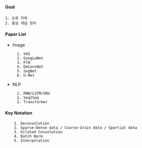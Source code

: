 #### Goal 

    1. 논문 리뷰
    2. 중요 개념 정리
    
#### Paper List

- Image 

        1. VGG
        2. GoogLeNet
        3. FCN
        4. DeConvNet
        5. SegNet
        6. U-Net
    
- NLP

        1. RNN/LSTM/GRU
        2. Seq2Seq
        3. Transformer

    
#### Key Notation

        1. Deconvolution
        2. Sparse-Dense data / Coarse-Grain data / Spartial data
        3. Dilated Convolution
        4. Batch Norm 
        5. Interpolation 



